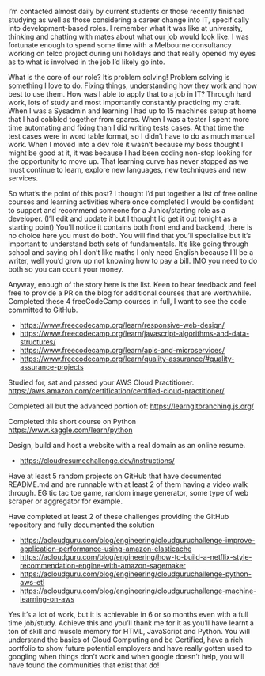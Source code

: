 I’m contacted almost daily by current students or those recently finished studying as well as those considering a career change into IT, specifically into development-based roles. I remember what it was like at university, thinking and chatting with mates about what our job would look like. I was fortunate enough to spend some time with a Melbourne consultancy working on telco project during uni holidays and that really opened my eyes as to what is involved in the job I’d likely go into.

What is the core of our role? It’s problem solving!
Problem solving is something I love to do. Fixing things, understanding how they work and how best to use them. How was I able to apply that to a job in IT? Through hard work, lots of study and most importantly constantly practicing my craft. When I was a Sysadmin and learning I had up to 15 machines setup at home that I had cobbled together from spares. When I was a tester I spent more time automating and fixing than I did writing tests cases. At that time the test cases were in word table format, so I didn’t have to do as much manual work. When I moved into a dev role it wasn’t because my boss thought I might be good at it, it was because I had been coding non-stop looking for the opportunity to move up. That learning curve has never stopped as we must continue to learn, explore new languages, new techniques and new services.

So what’s the point of this post? I thought I’d put together a list of free online courses and learning activities where once completed I would be confident to support and recommend someone for a Junior/starting role as a developer. (I’ll edit and update it but I thought I’d get it out tonight as a starting point)
You’ll notice it contains both front end and backend, there is no choice here you must do both. You will find that you’ll specialise but it’s important to understand both sets of fundamentals. It’s like going through school and saying oh I don’t like maths I only need English because I’ll be a writer, well you’d grow up not knowing how to pay a bill. IMO you need to do both so you can count your money.

Anyway, enough of the story here is the list. Keen to hear feedback and feel free to provide a PR on the blog for additional courses that are worthwhile.
Completed these 4 freeCodeCamp courses in full, I want to see the code committed to GitHub.

- https://www.freecodecamp.org/learn/responsive-web-design/
- https://www.freecodecamp.org/learn/javascript-algorithms-and-data-structures/
- https://www.freecodecamp.org/learn/apis-and-microservices/
- https://www.freecodecamp.org/learn/quality-assurance/#quality-assurance-projects

Studied for, sat and passed your AWS Cloud Practitioner. https://aws.amazon.com/certification/certified-cloud-practitioner/

Completed all but the advanced portion of: https://learngitbranching.js.org/

Completed this short course on Python https://www.kaggle.com/learn/python

Design, build and host a website with a real domain as an online resume. 
- https://cloudresumechallenge.dev/instructions/

Have at least 5 random projects on GitHub that have documented README.md and are runnable with at least 2 of them having a video walk through. EG tic tac toe game, random image generator, some type of web scraper or aggregator for example.

Have completed at least 2 of these challenges providing the GitHub repository and fully documented the solution

- https://acloudguru.com/blog/engineering/cloudguruchallenge-improve-application-performance-using-amazon-elasticache
- https://acloudguru.com/blog/engineering/how-to-build-a-netflix-style-recommendation-engine-with-amazon-sagemaker
- https://acloudguru.com/blog/engineering/cloudguruchallenge-python-aws-etl
- https://acloudguru.com/blog/engineering/cloudguruchallenge-machine-learning-on-aws

Yes it’s a lot of work, but it is achievable in 6 or so months even with a full time job/study. Achieve this and you’ll thank me for it as you’ll have learnt a ton of skill and muscle memory for HTML, JavaScript and Python. You will understand the basics of Cloud Computing and be Certified, have a rich portfolio to show future potential employers and have really gotten used to googling when things don’t work and when google doesn’t help, you will have found the communities that exist that do!
